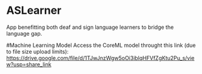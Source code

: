 # ASLearner
App benefitting both deaf and sign language learners to bridge the language gap.

#Machine Learning Model
Access the CoreML model throught this link (due to file size upload limits): https://drive.google.com/file/d/1TJwJnzWgw5oOi3iblqHFVfZgKtu2Pu_s/view?usp=share_link
